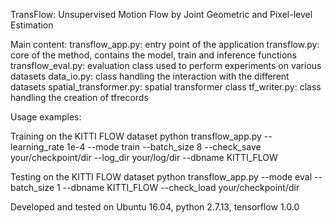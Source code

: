 TransFlow: Unsupervised Motion Flow by Joint Geometric and Pixel-level Estimation

Main content:
transflow_app.py: entry point of the application
transflow.py: core of the method, contains the model, train and inference functions
transflow_eval.py: evaluation class used to perform experiments on various datasets
data_io.py: class handling the interaction with the different datasets
spatial_transformer.py: spatial transformer class
tf_writer.py: class handling the creation of tfrecords

Usage examples:

Training on the KITTI FLOW dataset
python transflow_app.py --learning_rate 1e-4 --mode train --batch_size 8 --check_save your/checkpoint/dir --log_dir your/log/dir --dbname KITTI_FLOW

Testing on the KITTI FLOW dataset
python transflow_app.py --mode eval --batch_size 1 --dbname KITTI_FLOW --check_load your/checkpoint/dir

Developed and tested on Ubuntu 16.04, python 2.7.13, tensorflow 1.0.0

